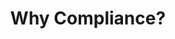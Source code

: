 ---
title: "Why Compliance?"
description: ""
themeColor: "#3C494F"
cardImage: "/images/learning-path/kubernetes-icon.svg"
courses: 2
weight: 1
---